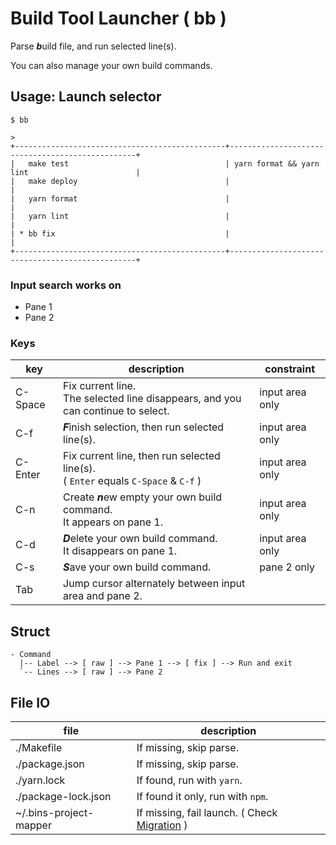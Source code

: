 # Build Tool Launcher ( bb )

Parse ***b***uild file, and run selected line(s).

You can also manage your own build commands.

## Usage: Launch selector

```
$ bb
```

```
> 
+-----------------------------------------------+-------------------------------------------------+
|   make test                                   | yarn format && yarn lint                        |
|   make deploy                                 |                                                 |
|   yarn format                                 |                                                 |
|   yarn lint                                   |                                                 |
| * bb fix                                      |                                                 |
+-----------------------------------------------+-------------------------------------------------+
```

### Input search works on

- Pane 1
- Pane 2

### Keys

| key     | description                                                                           | constraint      |
|---------|---------------------------------------------------------------------------------------|-----------------|
| C-Space | Fix current line.<br>The selected line disappears, and you can continue to select.    | input area only |
| C-f     | ***F***inish selection, then run selected line(s).                                    | input area only |
| C-Enter | Fix current line, then run selected line(s).<br> ( `Enter` equals `C-Space` & `C-f` ) | input area only |
| C-n     | Create ***n***ew empty your own build command.<br>It appears on pane 1.               | input area only |
| C-d     | ***D***elete your own build command.<br>It disappears on pane 1.                      | input area only |
| C-s     | ***S***ave your own build command.                                                    | pane 2 only     |
| Tab     | Jump cursor alternately between input area and pane 2.                                ||

## Struct

```
- Command
  |-- Label --> [ raw ] --> Pane 1 --> [ fix ] --> Run and exit
  `-- Lines --> [ raw ] --> Pane 2
```

## File IO

| file                   | description                                       |
|------------------------|---------------------------------------------------|
| ./Makefile             | If missing, skip parse.                           |
| ./package.json         | If missing, skip parse.                           |
| ./yarn.lock            | If found, run with `yarn`.                        |
| ./package-lock.json    | If found it only, run with `npm`.                 |
| ~/.bins-project-mapper | If missing, fail launch. ( Check [Migration](#) ) |

